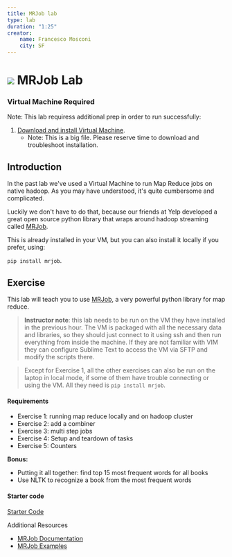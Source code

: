 ```yaml
---
title: MRJob lab
type: lab
duration: "1:25"
creator:
    name: Francesco Mosconi
    city: SF
---
```


# ![](https://ga-dash.s3.amazonaws.com/production/assets/logo-9f88ae6c9c3871690e33280fcf557f33.png) MRJob Lab

### Virtual Machine Required
Note: This lab requiress additional prep in order to run successfully:

1. [Download and install Virtual Machine](../VM-installation.md).
    - Note: This is a big file. Please reserve time to download and troubleshoot installation.

## Introduction
In the past lab we've used a Virtual Machine to run Map Reduce jobs on native hadoop. As you may have understood, it's quite cumbersome and complicated.

Luckily we don't have to do that, because our friends at Yelp developed a great open source python library that wraps around hadoop streaming called [MRJob](https://github.com/Yelp/mrjob).

This is already installed in your VM, but you can also install it locally if you prefer, using:

`pip install mrjob`.

## Exercise

This lab will teach you to use [MRJob](https://github.com/Yelp/mrjob), a very powerful python library for map reduce.

> **Instructor note**: this lab needs to be run on the VM they have installed in the previous hour. The VM is packaged with all the necessary data and libraries, so they should just connect to it using ssh and then run everything from inside the machine. If they are not familiar with VIM they can configure Sublime Text to access the VM via SFTP and modify the scripts there.

> Except for Exercise 1, all the other exercises can also be run on the laptop in local mode, if some of them have trouble connecting or using the VM. All they need is `pip install mrjob`.

#### Requirements
- Exercise 1: running map reduce locally and on hadoop cluster
- Exercise 2: add a combiner
- Exercise 3: multi step jobs
- Exercise 4: Setup and teardown of tasks
- Exercise 5: Counters

**Bonus:**

- Putting it all together: find top 15 most frequent words for all books
- Use NLTK to recognize a book from the most frequent words


#### Starter code

[Starter Code](./assets/code/starter-code/starter-code.ipynb)



Additional Resources

- [MRJob Documentation](https://pythonhosted.org/mrjob/)
- [MRJob Examples](https://github.com/Yelp/mrjob/tree/master/mrjob/examples)

